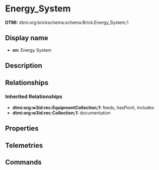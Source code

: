 # Energy_System
**DTMI:** dtmi:org:brickschema:schema:Brick:Energy_System;1
## Display name
- **en:** Energy System
## Description
## Relationships
### Inherited Relationships
* **dtmi:org:w3id:rec:EquipmentCollection;1:** feeds, hasPoint, includes
* **dtmi:org:w3id:rec:Collection;1:** documentation
## Properties
## Telemetries
## Commands
